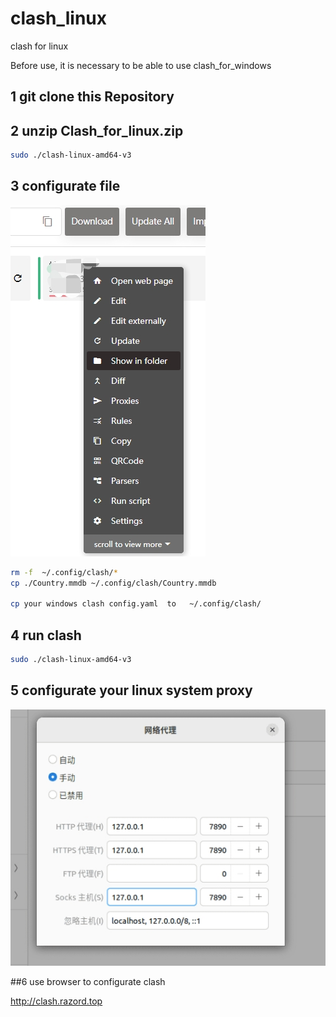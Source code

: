 # clash_linux
clash for linux

Before use, it is necessary to be able to use clash_for_windows
## 1 git clone this Repository


## 2 unzip Clash_for_linux.zip

```bash
sudo ./clash-linux-amd64-v3
```
  
## 3 configurate file

![Image text](https://github.com/DDDIII123/clash_linux/blob/main/image/1111.jpg)
```bash
rm -f  ~/.config/clash/*  
cp ./Country.mmdb ~/.config/clash/Country.mmdb

cp your windows clash config.yaml  to   ~/.config/clash/
```
## 4 run clash

```bash
sudo ./clash-linux-amd64-v3
```
## 5 configurate your linux system proxy 
![Image text](https://github.com/DDDIII123/clash_linux/blob/main/image/222222.jpg)

##6 use browser to configurate clash

http://clash.razord.top





